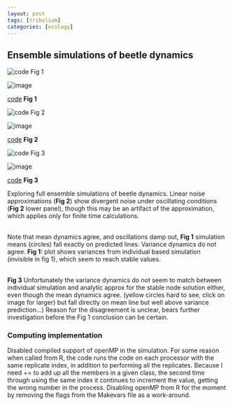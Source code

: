 ```yaml
---
layout: post
tags: [tribolium]
categories: [ecology]
---
```






 





Ensemble simulations of beetle dynamics
---------------------------------------

![code Fig
1](http://openwetware.org/images/thumb/1/15/Gamma_beetle_ensemble_ibm.png/300px-Gamma_beetle_ensemble_ibm.png)

![image](/skins/common/images/magnify-clip.png)

[code](http://github.com/cboettig/structured-populations/commit/efdfa0a033b7597824797af8659397a7bf7b4f3b "http://github.com/cboettig/structured-populations/commit/efdfa0a033b7597824797af8659397a7bf7b4f3b")
**Fig 1**

![code Fig
2](http://openwetware.org/images/thumb/d/da/Ibm_compare.png/300px-Ibm_compare.png)

![image](/skins/common/images/magnify-clip.png)

[code](http://github.com/cboettig/structured-populations/commit/efdfa0a033b7597824797af8659397a7bf7b4f3b "http://github.com/cboettig/structured-populations/commit/efdfa0a033b7597824797af8659397a7bf7b4f3b")
**Fig 2**

![code Fig
3](http://openwetware.org/images/thumb/3/30/Stable_nodes.png/300px-Stable_nodes.png)

![image](/skins/common/images/magnify-clip.png)

[code](http://github.com/cboettig/structured-populations/commit/4f2d9ec4a0adf5170436f5ade875da92f39593c1 "http://github.com/cboettig/structured-populations/commit/4f2d9ec4a0adf5170436f5ade875da92f39593c1")
**Fig 3**

Exploring full ensemble simulations of beetle dynamics. Linear noise
approximations (**Fig 2**) show divergent noise under oscillating
conditions (**Fig 2** lower panel), though this may be an artifact of
the approximation, which applies only for finite time calculations.

\
 Note that mean dynamics agree, and oscillations damp out, **Fig 1**
simulation means (circles) fall exactly on predicted lines. Variance
dynamics do not agree. **Fig 1:** plot shows variances from individual
based simulation (invisible in fig 1), which seem to reach stable
values.

\
 **Fig 3** Unfortunately the variance dynamics do not seem to match
between individual simulation and analytic approx for the stable node
solution either, even though the mean dynamics agree. (yellow circles
hard to see, click on image for larger) but fall directly on mean line
but well above variance prediction...) Reason for the disagreement is
unclear, bears further investigation before the Fig 1 conclusion can be
certain.

### Computing implementation

Disabled compiled support of openMP in the simulation. For some reason
when called from R, the code runs the code on each processor with the
same replicate index, in addition to performing all the replicates.
Because I need += to add up all the members in a given class, the second
time through using the same index it continues to increment the value,
getting the wrong number in the process. Disabling openMP from R for the
moment by removing the flags from the Makevars file as a work-around.
